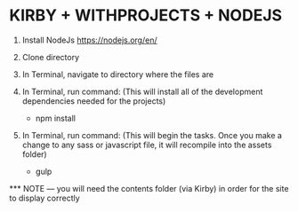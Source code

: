 # KIRBY + WITHPROJECTS + NODEJS

1) Install NodeJs <https://nodejs.org/en/>

2) Clone directory

3) In Terminal, navigate to directory where the files are

4) In Terminal, run command: (This will install all of the development dependencies needed for the projects)
	
	- npm install
	
5) In Terminal, run command: (This will begin the tasks. Once you make a change to any sass or javascript file, it will recompile into the assets folder) 

	- gulp
	
	
	
	
*** NOTE — you will need the contents folder (via Kirby) in order for the site to display correctly
